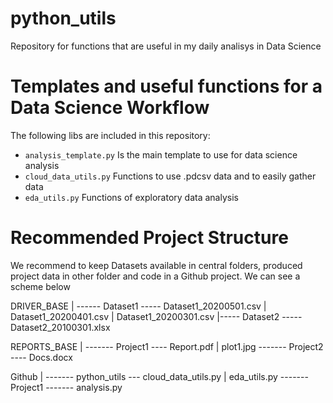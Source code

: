 python_utils
=========================================================
Repository for functions that are useful in my daily analisys in Data Science


Templates and useful functions for a Data Science Workflow
==========================================================

The following libs are included in this repository:

- `analysis_template.py` Is the main template to use for data science analysis
- `cloud_data_utils.py` Functions to use .pdcsv data and to easily gather data
- `eda_utils.py` Functions of exploratory data analysis

Recommended Project Structure
===========================================================
We recommend to keep Datasets available in central folders, produced project data in other folder and code in a Github project.
We can see a scheme below

DRIVER_BASE
    |
    ------ Dataset1 ----- Dataset1_20200501.csv
    |                     Dataset1_20200401.csv
    |                     Dataset1_20200301.csv
    |----- Dataset2 ----- Dataset2_20100301.xlsx
    
REPORTS_BASE
    |
    ------- Project1 ---- Report.pdf
    |                     plot1.jpg
    ------- Project2 ---- Docs.docx
    
 Github
    |
    ------- python_utils --- cloud_data_utils.py
    |                        eda_utils.py
    ------- Project1 ------- analysis.py
 
